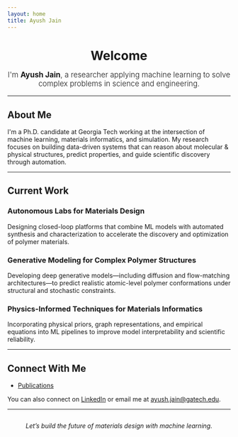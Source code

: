 ```yaml
---
layout: home
title: Ayush Jain
---
```


<div style="text-align: center;">
  <h1 style="margin-bottom: 0.2em;">Welcome</h1>
  <p style="font-size: 1.2em; font-weight: 300;">
    I'm <strong>Ayush Jain</strong>, a researcher applying machine learning to solve complex problems in science and engineering.
  </p>
</div>

---

## About Me

I'm a Ph.D. candidate at Georgia Tech working at the intersection of machine learning, materials informatics, and simulation. My research focuses on building data-driven systems that can reason about molecular & physical structures, predict properties, and guide scientific discovery through automation.

---

## Current Work

### Autonomous Labs for Materials Design  
Designing closed-loop platforms that combine ML models with automated synthesis and characterization to accelerate the discovery and optimization of polymer materials.

### Generative Modeling for Complex Polymer Structures  
Developing deep generative models—including diffusion and flow-matching architectures—to predict realistic atomic-level polymer conformations under structural and stochastic constraints.

### Physics-Informed Techniques for Materials Informatics  
Incorporating physical priors, graph representations, and empirical equations into ML pipelines to improve model interpretability and scientific reliability.

---

## Connect With Me

- [Publications](/publications)
<!-- - [Resume](/resume) -->
<!-- [Blog](/blog) -->

You can also connect on [LinkedIn](https://www.linkedin.com/in/j-ayush) or email me at [ayush.jain@gatech.edu](mailto:ayush.jain@gatech.edu).

---

<div style="text-align: center; margin-top: 2em;">
  <em>Let’s build the future of materials design with machine learning.</em>
</div>
